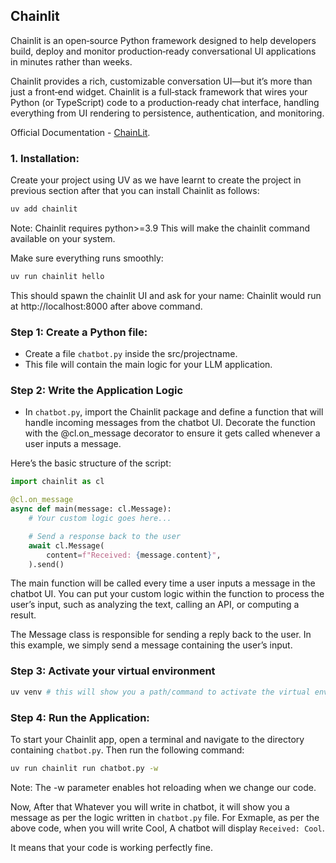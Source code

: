 ## Chainlit

Chainlit is an open‑source Python framework designed to help developers build, deploy and monitor production‑ready conversational UI applications in minutes rather than weeks.

Chainlit provides a rich, customizable conversation UI—but it’s more than just a front‑end widget. Chainlit is a full‑stack framework that wires your Python (or TypeScript) code to a production‑ready chat interface, handling everything from UI rendering to persistence, authentication, and monitoring.

Official Documentation - [ChainLit](https://docs.chainlit.io/get-started/overview).

### 1. Installation:

Create your project using UV as we have learnt to create the project in previous section after that you can install Chainlit as follows:

```bash
uv add chainlit
```

Note: Chainlit requires python>=3.9
This will make the chainlit command available on your system.

Make sure everything runs smoothly:

```bash
uv run chainlit hello
```

This should spawn the chainlit UI and ask for your name: Chainlit would run at http://localhost:8000 after above command.

### Step 1: Create a Python file:

- Create a file `chatbot.py` inside the src/projectname.
- This file will contain the main logic for your LLM application.

### Step 2: Write the Application Logic

- In `chatbot.py`, import the Chainlit package and define a function that will handle incoming messages from the chatbot UI. Decorate the function with the @cl.on_message decorator to ensure it gets called whenever a user inputs a message.

Here’s the basic structure of the script:

```py
import chainlit as cl

@cl.on_message
async def main(message: cl.Message):
    # Your custom logic goes here...

    # Send a response back to the user
    await cl.Message(
        content=f"Received: {message.content}",
    ).send()
```

The main function will be called every time a user inputs a message in the chatbot UI. You can put your custom logic within the function to process the user’s input, such as analyzing the text, calling an API, or computing a result.

The Message class is responsible for sending a reply back to the user. In this example, we simply send a message containing the user’s input.

### Step 3: Activate your virtual environment

```bash
uv venv # this will show you a path/command to activate the virtual env.
```

### Step 4: Run the Application:

To start your Chainlit app, open a terminal and navigate to the directory containing `chatbot.py`. Then run the following command:

```bash
uv run chainlit run chatbot.py -w
```

Note: The -w parameter enables hot reloading when we change our code.

Now, After that Whatever you will write in chatbot, it will show you a message as per the logic written in `chatbot.py` file. For Exmaple, as per the above code, when you will write Cool, A chatbot will display `Received: Cool`.

It means that your code is working perfectly fine.
